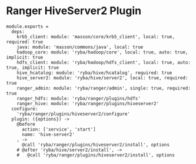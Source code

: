 # Ranger HiveServer2 Plugin

    module.exports =
      deps:
        krb5_client: module: 'masson/core/krb5_client', local: true, required: true
        java: module: 'masson/commons/java', local: true
        hadoop_core: module: 'ryba/hadoop/core', local: true, auto: true, implicit: true
        hdfs_client: module: 'ryba/hadoop/hdfs_client', local: true, auto: true, implicit: true
        hive_hcatalog: module: 'ryba/hive/hcatalog', required: true
        hive_server2: module: 'ryba/hive/server2', local: true, required: true
        ranger_admin: module: 'ryba/ranger/admin', single: true, required: true
        ranger_hdfs: module: 'ryba/ranger/plugins/hdfs'
        ranger_hive: module: 'ryba/ranger/plugins/hiveserver2'
      configure:
        'ryba/ranger/plugins/hiveserver2/configure'
      plugin: ({options}) ->
        @before
          action: ['service', 'start']
          name: 'hive-server2'
        , ->
          @call 'ryba/ranger/plugins/hiveserver2/install', options
        # @after 'ryba/hive/server2/install', ->
        #   @call 'ryba/ranger/plugins/hiveserver2/install', options
